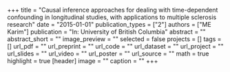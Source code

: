 +++
title = "Causal inference approaches for dealing with time-dependent confounding in longitudinal studies, with applications to multiple sclerosis research"
date = "2015-01-01"
publication_types = ["2"]
authors = ["ME Karim"]
publication = "In: University of British Columbia"
abstract = ""
abstract_short = ""
image_preview = ""
selected = false
projects = []
tags = []
url_pdf = ""
url_preprint = ""
url_code = ""
url_dataset = ""
url_project = ""
url_slides = ""
url_video = ""
url_poster = ""
url_source = ""
math = true
highlight = true
[header]
image = ""
caption = ""
+++
